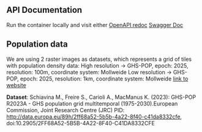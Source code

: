 ## API Documentation

Run the container locally and visit either
[OpenAPI redoc](http://localhost:8001/redoc)
[Swagger Doc](http://localhost:8001/docs)

## Population data

We are using 2 raster images as datasets, which represents a grid of tiles with population density data:
High resolution -> GHS-POP, epoch: 2025, resolution: 100m, coordinate system: Mollweide
Low resolution -> GHS-POP, epoch: 2025, resolution: 1km, coordinate system: Mollweide
[link to website](https://human-settlement.emergency.copernicus.eu/ghs_pop2023.php)

**Dataset**:
Schiavina M., Freire S., Carioli A., MacManus K. (2023):
GHS-POP R2023A - GHS population grid multitemporal (1975-2030).European Commission, Joint Research Centre (JRC)
PID: http://data.europa.eu/89h/2ff68a52-5b5b-4a22-8f40-c41da8332cfe, doi:10.2905/2FF68A52-5B5B-4A22-8F40-C41DA8332CFE

